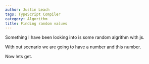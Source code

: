 ```yaml
---
author: Justin Leach
tags: TypeScript Compiler
category: Algorithm
title: Finding random values
---
```


Something I have been looking into is some random algrithm with js.

With out scenario we are going to have a number and this number.

Now lets get.